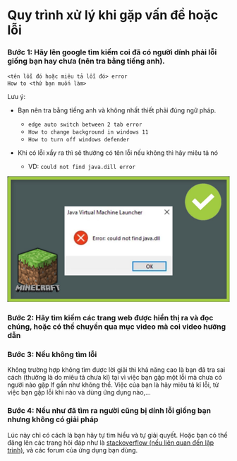 # Quy trình xử lý khi gặp vấn đề hoặc lỗi
### Bước 1: Hãy lên google tìm kiếm coi đã có người dính phải lỗi giống bạn hay chưa (nên tra bằng tiếng anh).
```
<tên lỗi đó hoặc miêu tả lỗi đó> error
How to <thứ bạn muốn làm>
```
Lưu ý:
* Bạn nên tra bằng tiếng anh và không nhất thiết phải đúng ngữ pháp.
    * `edge auto switch between 2 tab error`
    * `How to change background in windows 11`
    * `How to turn off windows defender`

* Khi có lỗi xẩy ra thì sẽ thường có tên lỗi nếu không thì hãy miêu tả nó
    * VD: `could not find java.dill error`

![](./src/javanotfound.jpg)

### Bước 2: Hãy tìm kiếm các trang web được hiển thị ra và đọc chúng, hoặc có thể chuyển qua mục video mà coi video hưỡng dẫn

### Bước 3: Nếu không tìm lỗi
Không trường hợp không tìm được lời giải thì khả năng cao là bạn đã tra sai cách (thường là do miêu tả chưa kĩ) tại vì việc bạn gặp một lỗi mà chưa có người nào gặp lf gần như không thể. Việc của bạn là hãy miêu tả kĩ lỗi, từ việc bạn gặp lỗi khi nào và dùng ứng dụng nào,...

### Bước 4: Nếu như đã tìm ra người cũng bị dính lỗi giống bạn nhưng không có giải pháp
Lúc này chỉ có cách là bạn hãy tự tìm hiểu và tự giải quyết. Hoặc bạn có thể đăng lên các trang hỏi đáp như là [stackoverflow (nếu liên quan đến lập trình)](https://stackoverflow.com/), và các forum của ứng dụng bạn dùng.
